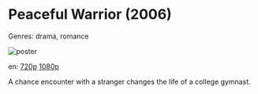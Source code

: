 # Peaceful Warrior (2006)

Genres: drama, romance

![poster](http://image.tmdb.org/t/p/w500/7uFQ2NS8gaG2o5uohPUlFwmpizA.jpg)

en:
  [720p](magnet:?xt=urn:btih:7E201F3B196CD4FCA8C05E0108C2166E331786DB&tr=udp://glotorrents.pw:6969/announce&tr=udp://tracker.opentrackr.org:1337/announce&tr=udp://torrent.gresille.org:80/announce&tr=udp://tracker.openbittorrent.com:80&tr=udp://tracker.coppersurfer.tk:6969&tr=udp://tracker.leechers-paradise.org:6969&tr=udp://p4p.arenabg.ch:1337&tr=udp://tracker.internetwarriors.net:1337)
  [1080p](magnet:?xt=urn:btih:542A1AED5F2AB801883353058A730F802DC28471&tr=udp://glotorrents.pw:6969/announce&tr=udp://tracker.opentrackr.org:1337/announce&tr=udp://torrent.gresille.org:80/announce&tr=udp://tracker.openbittorrent.com:80&tr=udp://tracker.coppersurfer.tk:6969&tr=udp://tracker.leechers-paradise.org:6969&tr=udp://p4p.arenabg.ch:1337&tr=udp://tracker.internetwarriors.net:1337)
  


A chance encounter with a stranger changes the life of a college gymnast.